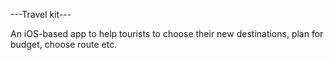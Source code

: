 ---Travel kit---

An iOS-based app to help tourists to choose their new destinations, plan for budget, choose route etc. 
